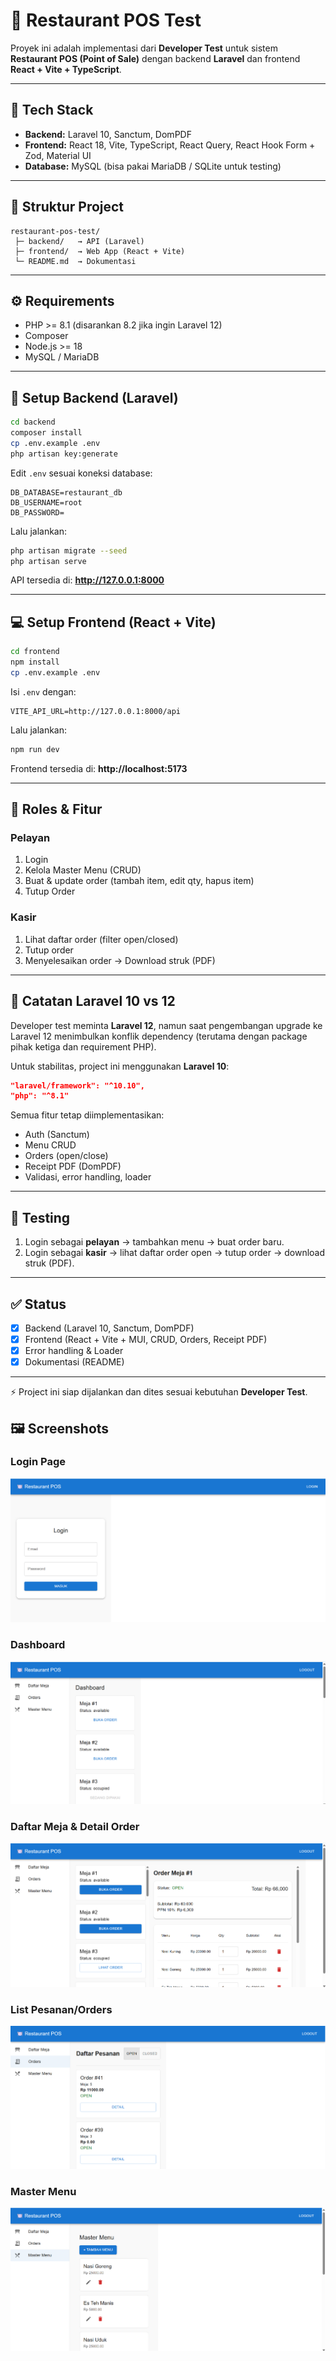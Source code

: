# 📌 Restaurant POS Test

Proyek ini adalah implementasi dari **Developer Test** untuk sistem **Restaurant POS (Point of Sale)** dengan backend **Laravel** dan frontend **React + Vite + TypeScript**.

---

## 🚀 Tech Stack
- **Backend:** Laravel 10, Sanctum, DomPDF  
- **Frontend:** React 18, Vite, TypeScript, React Query, React Hook Form + Zod, Material UI  
- **Database:** MySQL (bisa pakai MariaDB / SQLite untuk testing)

---

## 📂 Struktur Project
```
restaurant-pos-test/
 ├─ backend/   → API (Laravel)
 ├─ frontend/  → Web App (React + Vite)
 └─ README.md  → Dokumentasi
```

---

## ⚙️ Requirements
- PHP >= 8.1 (disarankan 8.2 jika ingin Laravel 12)  
- Composer  
- Node.js >= 18  
- MySQL / MariaDB  

---

## 🔧 Setup Backend (Laravel)
```bash
cd backend
composer install
cp .env.example .env
php artisan key:generate
```

Edit `.env` sesuai koneksi database:
```env
DB_DATABASE=restaurant_db
DB_USERNAME=root
DB_PASSWORD=
```

Lalu jalankan:
```bash
php artisan migrate --seed
php artisan serve
```

API tersedia di: **http://127.0.0.1:8000**

---

## 💻 Setup Frontend (React + Vite)
```bash
cd frontend
npm install
cp .env.example .env
```

Isi `.env` dengan:
```env
VITE_API_URL=http://127.0.0.1:8000/api
```

Lalu jalankan:
```bash
npm run dev
```

Frontend tersedia di: **http://localhost:5173**

---

## 👤 Roles & Fitur

### Pelayan
1. Login  
2. Kelola Master Menu (CRUD)  
3. Buat & update order (tambah item, edit qty, hapus item)  
4. Tutup Order  

### Kasir
1. Lihat daftar order (filter open/closed)  
2. Tutup order  
3. Menyelesaikan order → Download struk (PDF)  

---

## 📄 Catatan Laravel 10 vs 12
Developer test meminta **Laravel 12**, namun saat pengembangan upgrade ke Laravel 12 menimbulkan konflik dependency (terutama dengan package pihak ketiga dan requirement PHP).  

Untuk stabilitas, project ini menggunakan **Laravel 10**:
```json
"laravel/framework": "^10.10",
"php": "^8.1"
```

Semua fitur tetap diimplementasikan:
- Auth (Sanctum)  
- Menu CRUD  
- Orders (open/close)  
- Receipt PDF (DomPDF)  
- Validasi, error handling, loader  

---

## 🧪 Testing
1. Login sebagai **pelayan** → tambahkan menu → buat order baru.  
2. Login sebagai **kasir** → lihat daftar order open → tutup order → download struk (PDF).  

---

## ✅ Status
- [x] Backend (Laravel 10, Sanctum, DomPDF)  
- [x] Frontend (React + Vite + MUI, CRUD, Orders, Receipt PDF)  
- [x] Error handling & Loader  
- [x] Dokumentasi (README)  

---

⚡ Project ini siap dijalankan dan dites sesuai kebutuhan **Developer Test**.


## 🖼️ Screenshots

### Login Page
![Login Page](assets/screenshot_1.png)

### Dashboard
![Dashboard](assets/screenshot_3.png)

### Daftar Meja & Detail Order
![Daftar Meja & Detail Order](assets/screenshot_6.png)

### List Pesanan/Orders
![List Pesanan/Orders](assets/screenshot_8.png)

### Master Menu
![Master Menu](assets/screenshot_11.png)
